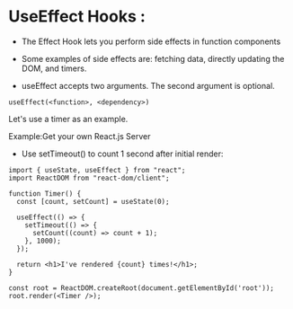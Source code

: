 # UseEffect Hooks :

- The Effect Hook lets you perform side effects in function components
- Some examples of side effects are: fetching data, directly updating the DOM, and timers.

- useEffect accepts two arguments. The second argument is optional.

```
useEffect(<function>, <dependency>)
```

Let's use a timer as an example.

Example:Get your own React.js Server

- Use setTimeout() to count 1 second after initial render:

```
import { useState, useEffect } from "react";
import ReactDOM from "react-dom/client";

function Timer() {
  const [count, setCount] = useState(0);

  useEffect(() => {
    setTimeout(() => {
      setCount((count) => count + 1);
    }, 1000);
  });

  return <h1>I've rendered {count} times!</h1>;
}

const root = ReactDOM.createRoot(document.getElementById('root'));
root.render(<Timer />);
```
